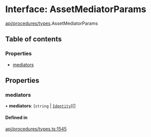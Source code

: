 # Interface: AssetMediatorParams

[api/procedures/types](../wiki/api.procedures.types).AssetMediatorParams

## Table of contents

### Properties

- [mediators](../wiki/api.procedures.types.AssetMediatorParams#mediators)

## Properties

### mediators

• **mediators**: (`string` \| [`Identity`](../wiki/api.entities.Identity.Identity))[]

#### Defined in

[api/procedures/types.ts:1545](https://github.com/PolymeshAssociation/polymesh-sdk/blob/fe2e6dd1/src/api/procedures/types.ts#L1545)
